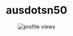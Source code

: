 <h1 align="center">ausdotsn50</h1>
<p align="center"> <img src="https://komarev.com/ghpvc/?username=ausdotsn50&style=plastic&color=red" alt="profile views" /> </p>

<!--
**ausdotsn50/ausdotsn50** is a ✨ _special_ ✨ repository because its `README.md` (this file) appears on your GitHub profile.

Here are some ideas to get you started:

- 🔭 I’m currently working on ...
- 🌱 I’m currently learning ...
- 👯 I’m looking to collaborate on ...
- 🤔 I’m looking for help with ...
- 💬 Ask me about ...
- 📫 How to reach me: ...
- 😄 Pronouns: ...
- ⚡ Fun fact: ...
-->
